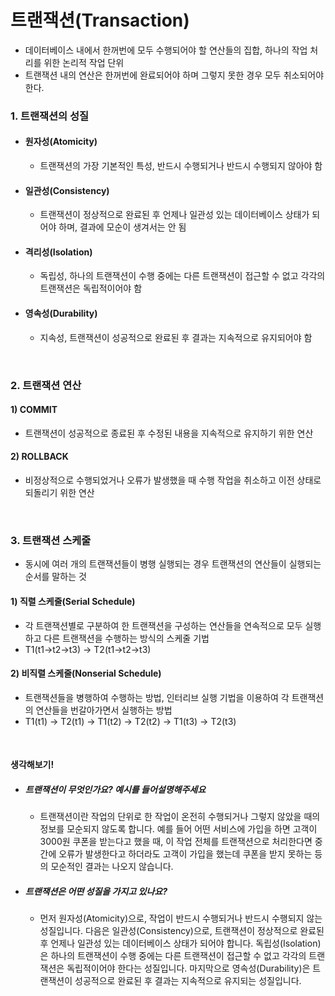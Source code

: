 # 트랜잭션(Transaction)

- 데이터베이스 내에서 한꺼번에 모두 수행되어야 할 연산들의 집합, 하나의 작업 처리를 위한 논리적 작업 단위
- 트랜잭션 내의 연산은 한꺼번에 완료되어야 하며 그렇지 못한 경우 모두 취소되어야한다.

### 1. 트랜잭션의 성질

- #### 원자성(Atomicity)

  - 트랜잭션의 가장 기본적인 특성, 반드시 수행되거나 반드시 수행되지 않아야 함

- #### 일관성(Consistency)

  - 트랜잭션이 정상적으로 완료된 후 언제나 일관성 있는 데이터베이스 상태가 되어야 하며, 결과에 모순이 생겨서는 안 됨

- #### 격리성(Isolation)

  - 독립성, 하나의 트랜잭션이 수행 중에는 다른 트랜잭션이 접근할 수 없고 각각의 트랜잭션은 독립적이어야 함

- #### 영속성(Durability)

  - 지속성, 트랜잭션이 성공적으로 완료된 후 결과는 지속적으로 유지되어야 함

<br />

### 2. 트랜잭션 연산

#### 1) COMMIT

- 트랜잭션이 성공적으로 종료된 후 수정된 내용을 지속적으로 유지하기 위한 연산

#### 2) ROLLBACK

- 비정상적으로 수행되었거나 오류가 발생했을 때 수행 작업을 취소하고 이전 상태로 되돌리기 위한 연산

<br />

### 3. 트랜잭션 스케줄

- 동시에 여러 개의 트랜잭션들이 병행 실행되는 경우 트랜잭션의 연산들이 실행되는 순서를 말하는 것

#### 1) 직렬 스케줄(Serial Schedule)

- 각 트랜잭션별로 구분하여 한 트랜잭션을 구성하는 연산들을 연속적으로 모두 실행하고 다른 트랜잭션을 수행하는 방식의 스케줄 기법
- T1(t1->t2->t3) -> T2(t1->t2->t3)

#### 2) 비직렬 스케줄(Nonserial Schedule)

- 트랜잭션들을 병행하여 수행하는 방법, 인터리브 실행 기법을 이용하여 각 트랜잭션의 연산들을 번갈아가면서 실행하는 방법
- T1(t1) -> T2(t1) -> T1(t2) -> T2(t2) -> T1(t3) -> T2(t3)

<br />

#### 생각해보기!

- ##### 트랜잭션이 무엇인가요? 예시를 들어설명해주세요

  - 트랜잭션이란 작업의 단위로 한 작업이 온전히 수행되거나 그렇지 않았을 때의 정보를 모순되지 않도록 합니다. 예를 들어 어떤 서비스에 가입을 하면 고객이 3000원 쿠폰을 받는다고 했을 때, 이 작업 전체를 트랜잭션으로 처리한다면 중간에 오류가 발생한다고 하더라도 고객이 가입을 했는데 쿠폰을 받지 못하는 등의 모순적인 결과는 나오지 않습니다.

- ##### 트랜잭션은 어떤 성질을 가지고 있나요?

  - 먼저 원자성(Atomicity)으로, 작업이 반드시 수행되거나 반드시 수행되지 않는 성질입니다. 다음은 일관성(Consistency)으로, 트랜잭션이 정상적으로 완료된 후 언제나 일관성 있는 데이터베이스 상태가 되어야 합니다. 독립성(Isolation)은 하나의 트랜잭션이 수행 중에는 다른 트랜잭션이 접근할 수 없고 각각의 트랜잭션은 독립적이어야 한다는 성질입니다. 마지막으로 영속성(Durability)은 트랜잭션이 성공적으로 완료된 후 결과는 지속적으로 유지되는 성질입니다.